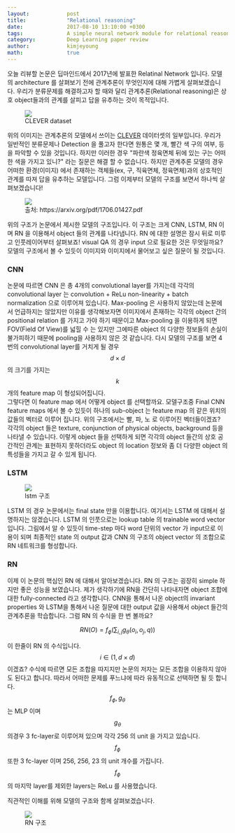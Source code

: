 ```yaml
---
layout:            post
title:             "Relational reasoning"
date:              2017-08-10 13:10:00 +0300
tags:              A simple neural network module for relational reasoning ( Adam Santoro et al., 2017 )
category:          Deep Learning paper review
author:            kimjeyoung
math:              true
---
```


오늘 리뷰할 논문은 딥마인드에서 2017년에 발표한 Relatinal Network 입니다. 모델의 architecture 를 살펴보기 전에 관계추론이 무엇인지에 대해 가볍게
살펴보겠습니다. 우리가 분류문제를 해결하고자 할 때와 달리 관계추론(Relational reasoning)은 상호 object들과의 관계를 살피고 답을 유추하는 것이 목적입니다.

<figure>
   <img src="{{ "/media/img/CLEVER.jpg" | absolute_url }}" />
   <figcaption>CLEVER dataset</figcaption>
</figure>

위의 이미지는 관계추론의 모델에서 쓰이는 [CLEVER](https://cs.stanford.edu/people/jcjohns/clevr/) 데이터셋의 일부입니다. 우리가 일반적인 분류문제나 Detection 을 풀고자 한다면 원통은 몇 개, 빨간 색 구의 여부,
등을 파악할 수 있을 것입니다. 하지만 이러한 경우 "파란색 정육면체 뒤에 있는 구는 어떠한 색을 가지고 있니?" 라는 질문은 해결 할 수 없습니다.
하지만 관계추론 모델의 경우 어떠한 환경(이미지) 에서 존재하는 객체들(ex, 구, 직육면체, 정육면체)과의 상호적인 관계를 따져 답을 유추하는 모델입니다.
그럼 이제부터 모델의 구조를 보면서 하나씩 살펴보겠습니다!

<figure>
   <img src="{{ "/media/img/RN.png" | absolute_url }}" />
   <figcaption>출처: https://arxiv.org/pdf/1706.01427.pdf</figcaption>
</figure>

위의 구조가 논문에서 제시한 모델의 구조입니다. 이 구조는 크게 CNN, LSTM, RN 이며 RN 을 이용해서 object 들의 관계를 나타냅니다. RN 에 대한 설명은 잠시 뒤로 미루고 인풋레이어부터 살펴보죠!
visual QA 의 경우 input 으로 필요한 것은 무엇일까요? 모델의 구조에서 볼 수 있듯이 이미지와 이미지에서 물어보고 싶은 질문이 될 것입니다. <br>

### CNN

논문에 따르면 CNN 은 총 4개의 convolutional layer를 가지는데 각각의 convolutional layer 는
convolution + ReLu non-linearity + batch normalization 으로 이루어져 있습니다. Max-pooling 은 사용하지 않았는데 논문에서 언급하지는 않았지만 이유를 생각해보자면
이미지에서 존재하는 각각의 object 간의 positional relation 를 가지고 가야 하기 때문이고 Max-pooling 을 이용하게 되면 FOV(Field Of View)를 넓힐 수 는 있지만
그에따른 object 의 다양한 정보들의 손실이 불가피하기 때문에 pooling을 사용하지 않은 것 같습니다. 다시 모델의 구조를 보면 4번의 convolutional layer를 거치게 될 경우
$$ d \times d $$ 의 크기를 가지는 $$ k $$ 개의 feature map 이 형성되어집니다. <br>
그렇다면 이 feature map 에서 어떻게 object 를 선택할까요.
모델구조중 Final CNN feature maps 에서 볼 수 있듯이 하나의 sub-object 는 feature map 의 같은 위치의 값들의 벡터로 이루어 집니다. 위의 구조에서는 빨, 파, 노 로 이루어진 벡터들이겠죠?
각각의 object 들은 texture, conjunction of physical objects, background 등을 나타낼 수 있습니다. 이렇게 object 들을 선택하게 되면 각각의 object 들간의 상호 공간적인 관계는 표현하지 못하더라도
object 의 location 정보와 좀 더 다양한 object 의 특성들을 가지고 갈 수 있게 됩니다. <br>

### LSTM

<figure>
   <img src="{{ "/media/img/lstm.png" | absolute_url }}" />
   <figcaption>lstm 구조</figcaption>
</figure>

LSTM 의 경우 논문에서는 final state 만을 이용합니다. 여기서는 LSTM 에 대해서 설명하지는 않겠습니다. LSTM 의 인풋으로는 lookup table 의 trainable word vector 입니다. 그림에서 알 수 있듯이 time-step 마다
word 단위의 vector 가 input으로 이용이 되며 최종적인 state 의 output 값과 CNN 의 구조의 object vector 의 조합으로 RN 네트워크를 형성합니다.

### RN

이제 이 논문의 핵심인 RN 에 대해서 알아보겠습니다. RN 의 구조는 굉장히 simple 하지만 좋은 성능을 보였습니다. 제가 생각하기에 RN을 간단히 나타내자면 object 조합에 대한 fully-connected 라고 생각합니다.
CNN을 통해서 나온 object의 invariant properties 와 LSTM을 통해서 나온 질문에 대한 output 값을 사용해서 object 들간의 관계추론을 학습합니다. 그럼 RN 의 수식을 한 번 볼까요?

$$ RN(O) = f_\phi (\sum_{i,j} g_\theta(o_i, o_j, q) ) $$

이 한줄이 RN 의 수식입니다. $$ i \in (1, d\times d) $$ 이겠죠? 수식에 따르면 모든 조합을 따지지만 논문의 저자는 모든 조합을 이용하지 않아도 된다고 합니다. 따라서 어떠한 문제를 푸느냐에 따라 유동적으로 선택하면 될 듯 합니다.
$$ f_\phi , g_\theta $$ 는 MLP 이며 $$ g_\theta $$ 의경우 3 fc-layer로 이루어져 있으며 각각 256 의 unit 을 가지고 있습니다. $$ f_\phi $$ 또한 3 fc-layer 이며 256, 256, 23 의 unit 개수를 가집니다.
$$ f_\phi $$의 마지막 layer를 제외한 layers는 ReLu 를 사용했습니다.

직관적인 이해를 위해 모델의 구조와 함께 살펴보겠습니다.

<figure>
   <img src="{{ "/media/img/RN_architecture.png" | absolute_url }}" />
   <figcaption>RN 구조</figcaption>
</figure>



